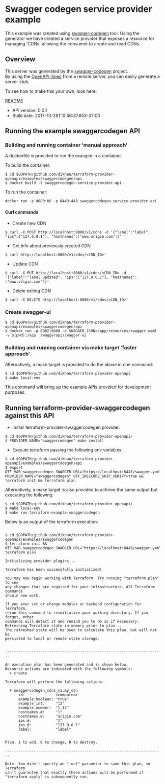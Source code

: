 # Swagger codegen service provider example

This example was created using [swagger-codegen](https://github.com/swagger-api/swagger-codegen) tool. Using the generator
 we have created a service provider that exposes a resource for managing 'CDNs' allowing the consumer to create and read CDNs.

## Overview
This server was generated by the [swagger-codegen](https://github.com/swagger-api/swagger-codegen) project.  
By using the [OpenAPI-Spec](https://github.com/OAI/OpenAPI-Specification) from a remote server, you can easily generate a server stub.

To see how to make this your own, look here:

[README](https://github.com/swagger-api/swagger-codegen/blob/master/README.md)

- API version: 0.0.1
- Build date: 2017-10-28T10:56:37.853-07:00


## Running the example swaggercodegen API

### Building and running container 'manual approach'

A dockerfile is provided to run the example in a container.

To build the container:
````
$ cd $GOPATH/github.com/dikhan/terraform-provider-openapi/examples/swaggercodegen/api
$ docker build -t swaggercodegen-service-provider-api .
````

To run the container:
````
docker run -p 8080:80 -p 8443:443 swaggercodegen-service-provider-api
````

#### Curl commands

- Create new CDN

```
$ curl -X POST http://localhost:8080/v1/cdns -d '{"label":"label", "ips":["127.0.0.1"], "hostnames":["www.origin.com"]}'
```

- Get info about previously created CDN

```
$ curl http://localhost:8080/v1/cdns/<CDN_ID>'
```

- Update CDN

```
$ curl -X PUT http://localhost:8080/v1/cdns/<CDN_ID> -d '{"label":"label updated", "ips":["127.0.0.1"], "hostnames":["www.origin.com"]}'
```

- Delete exiting CDN

```
$ curl -X DELETE http://localhost:8080/v1/cdns/<CDN_ID>'
```

### Create swagger-ui

```
$ cd $GOPATH/github.com/dikhan/terraform-provider-openapi/examples/swaggercodegen/api
$ docker run -p 8082:8080 -e SWAGGER_JSON=/app/resources/swagger.yaml -v $(pwd):/app  swaggerapi/swagger-ui
```

### Building and running container via make target 'faster approach'

Alternatively, a make target is provided to do the above in one command:

````
$ cd $GOPATH/github.com/dikhan/terraform-provider-openapi
$ make local-env
```` 

This command will bring up the example APIs provided for development purposes.

## Running terraform-provider-swaggercodegen against this API

- Install terraform-provider-swaggercodegen provider:

````
$ cd $GOPATH/github.com/dikhan/terraform-provider-openapi/
$ PROVIDER_NAME="swaggercodegen" make install
````

- Execute terraform passing the following env variables:

````
$ cd $GOPATH/github.com/dikhan/terraform-provider-openapi/examples/swaggercodegen/api
$ export OTF_VAR_swaggercodegen_SWAGGER_URL="https://localhost:8443/swagger.yaml" PROVIDER_NAME="swaggercodegen" OTF_INSECURE_SKIP_VERIFY=true && terraform init && terraform plan
````

Alternatively, a make target is also provided to achieve the same output but executing the following:

````
$ cd $GOPATH/github.com/dikhan/terraform-provider-openapi/
$ make local-env
$ make run-terraform-example-swaggercodegen
````

Below is an output of the terraform execution: 

````

$ cd $GOPATH/github.com/dikhan/terraform-provider-openapi/examples/swaggercodegen
$ terraform init && OTF_VAR_swaggercodegen_SWAGGER_URL="https://localhost:8443/swagger.yaml" terraform plan

Initializing provider plugins...

Terraform has been successfully initialized!

You may now begin working with Terraform. Try running "terraform plan" to see
any changes that are required for your infrastructure. All Terraform commands
should now work.

If you ever set or change modules or backend configuration for Terraform,
rerun this command to reinitialize your working directory. If you forget, other
commands will detect it and remind you to do so if necessary.
Refreshing Terraform state in-memory prior to plan...
The refreshed state will be used to calculate this plan, but will not be
persisted to local or remote state storage.


------------------------------------------------------------------------

An execution plan has been generated and is shown below.
Resource actions are indicated with the following symbols:
  + create

Terraform will perform the following actions:

  + swaggercodegen_cdns_v1.my_cdn
      id:              <computed>
      example_boolean: "true"
      example_int:     "12"
      example_number:  "1.12"
      hostnames.#:     "1"
      hostnames.0:     "origin.com"
      ips.#:           "1"
      ips.0:           "127.0.0.1"
      label:           "label"


Plan: 1 to add, 0 to change, 0 to destroy.

------------------------------------------------------------------------

Note: You didn't specify an "-out" parameter to save this plan, so Terraform
can't guarantee that exactly these actions will be performed if
"terraform apply" is subsequently run.

````